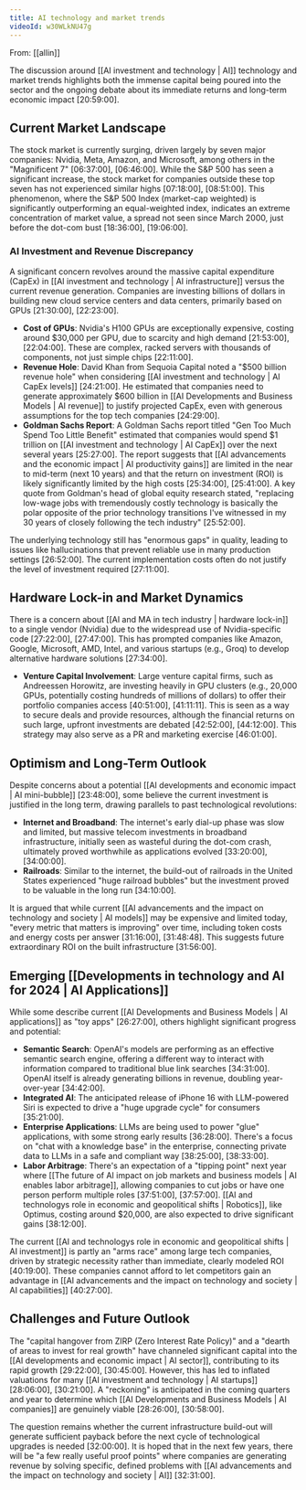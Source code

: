 ```yaml
---
title: AI technology and market trends
videoId: w30WLkNU47g
---
```


From: [[allin]] <br/> 

The discussion around [[AI investment and technology | AI]] technology and market trends highlights both the immense capital being poured into the sector and the ongoing debate about its immediate returns and long-term economic impact <a class="yt-timestamp" data-t="20:59:00">[20:59:00]</a>.

## Current Market Landscape
The stock market is currently surging, driven largely by seven major companies: Nvidia, Meta, Amazon, and Microsoft, among others in the "Magnificent 7" <a class="yt-timestamp" data-t="06:37:00">[06:37:00]</a>, <a class="yt-timestamp" data-t="06:46:00">[06:46:00]</a>. While the S&P 500 has seen a significant increase, the stock market for companies outside these top seven has not experienced similar highs <a class="yt-timestamp" data-t="07:18:00">[07:18:00]</a>, <a class="yt-timestamp" data-t="08:51:00">[08:51:00]</a>. This phenomenon, where the S&P 500 Index (market-cap weighted) is significantly outperforming an equal-weighted index, indicates an extreme concentration of market value, a spread not seen since March 2000, just before the dot-com bust <a class="yt-timestamp" data-t="18:36:00">[18:36:00]</a>, <a class="yt-timestamp" data-t="19:06:00">[19:06:00]</a>.

### AI Investment and Revenue Discrepancy
A significant concern revolves around the massive capital expenditure (CapEx) in [[AI investment and technology | AI infrastructure]] versus the current revenue generation. Companies are investing billions of dollars in building new cloud service centers and data centers, primarily based on GPUs <a class="yt-timestamp" data-t="21:30:00">[21:30:00]</a>, <a class="yt-timestamp" data-t="22:23:00">[22:23:00]</a>.

*   **Cost of GPUs**: Nvidia's H100 GPUs are exceptionally expensive, costing around $30,000 per GPU, due to scarcity and high demand <a class="yt-timestamp" data-t="21:53:00">[21:53:00]</a>, <a class="yt-timestamp" data-t="22:04:00">[22:04:00]</a>. These are complex, racked servers with thousands of components, not just simple chips <a class="yt-timestamp" data-t="22:11:00">[22:11:00]</a>.
*   **Revenue Hole**: David Khan from Sequoia Capital noted a "$500 billion revenue hole" when considering [[AI investment and technology | AI CapEx levels]] <a class="yt-timestamp" data-t="24:21:00">[24:21:00]</a>. He estimated that companies need to generate approximately $600 billion in [[AI Developments and Business Models | AI revenue]] to justify projected CapEx, even with generous assumptions for the top tech companies <a class="yt-timestamp" data-t="24:29:00">[24:29:00]</a>.
*   **Goldman Sachs Report**: A Goldman Sachs report titled "Gen Too Much Spend Too Little Benefit" estimated that companies would spend $1 trillion on [[AI investment and technology | AI CapEx]] over the next several years <a class="yt-timestamp" data-t="25:27:00">[25:27:00]</a>. The report suggests that [[AI advancements and the economic impact | AI productivity gains]] are limited in the near to mid-term (next 10 years) and that the return on investment (ROI) is likely significantly limited by the high costs <a class="yt-timestamp" data-t="25:34:00">[25:34:00]</a>, <a class="yt-timestamp" data-t="25:41:00">[25:41:00]</a>. A key quote from Goldman's head of global equity research stated, "replacing low-wage jobs with tremendously costly technology is basically the polar opposite of the prior technology transitions I've witnessed in my 30 years of closely following the tech industry" <a class="yt-timestamp" data-t="25:52:00">[25:52:00]</a>.

The underlying technology still has "enormous gaps" in quality, leading to issues like hallucinations that prevent reliable use in many production settings <a class="yt-timestamp" data-t="26:52:00">[26:52:00]</a>. The current implementation costs often do not justify the level of investment required <a class="yt-timestamp" data-t="27:11:00">[27:11:00]</a>.

## Hardware Lock-in and Market Dynamics
There is a concern about [[AI and MA in tech industry | hardware lock-in]] to a single vendor (Nvidia) due to the widespread use of Nvidia-specific code <a class="yt-timestamp" data-t="27:22:00">[27:22:00]</a>, <a class="yt-timestamp" data-t="27:47:00">[27:47:00]</a>. This has prompted companies like Amazon, Google, Microsoft, AMD, Intel, and various startups (e.g., Groq) to develop alternative hardware solutions <a class="yt-timestamp" data-t="27:34:00">[27:34:00]</a>.

*   **Venture Capital Involvement**: Large venture capital firms, such as Andreessen Horowitz, are investing heavily in GPU clusters (e.g., 20,000 GPUs, potentially costing hundreds of millions of dollars) to offer their portfolio companies access <a class="yt-timestamp" data-t="40:51:00">[40:51:00]</a>, <a class="yt-timestamp" data-t="41:11:00">[41:11:11]</a>. This is seen as a way to secure deals and provide resources, although the financial returns on such large, upfront investments are debated <a class="yt-timestamp" data-t="42:52:00">[42:52:00]</a>, <a class="yt-timestamp" data-t="44:12:00">[44:12:00]</a>. This strategy may also serve as a PR and marketing exercise <a class="yt-timestamp" data-t="46:01:00">[46:01:00]</a>.

## Optimism and Long-Term Outlook
Despite concerns about a potential [[AI developments and economic impact | AI mini-bubble]] <a class="yt-timestamp" data-t="23:48:00">[23:48:00]</a>, some believe the current investment is justified in the long term, drawing parallels to past technological revolutions:

*   **Internet and Broadband**: The internet's early dial-up phase was slow and limited, but massive telecom investments in broadband infrastructure, initially seen as wasteful during the dot-com crash, ultimately proved worthwhile as applications evolved <a class="yt-timestamp" data-t="33:20:00">[33:20:00]</a>, <a class="yt-timestamp" data-t="34:00:00">[34:00:00]</a>.
*   **Railroads**: Similar to the internet, the build-out of railroads in the United States experienced "huge railroad bubbles" but the investment proved to be valuable in the long run <a class="yt-timestamp" data-t="34:10:00">[34:10:00]</a>.

It is argued that while current [[AI advancements and the impact on technology and society | AI models]] may be expensive and limited today, "every metric that matters is improving" over time, including token costs and energy costs per answer <a class="yt-timestamp" data-t="31:16:00">[31:16:00]</a>, <a class="yt-timestamp" data-t="31:48:00">[31:48:48]</a>. This suggests future extraordinary ROI on the built infrastructure <a class="yt-timestamp" data-t="31:56:00">[31:56:00]</a>.

## Emerging [[Developments in technology and AI for 2024 | AI Applications]]
While some describe current [[AI Developments and Business Models | AI applications]] as "toy apps" <a class="yt-timestamp" data-t="26:27:00">[26:27:00]</a>, others highlight significant progress and potential:

*   **Semantic Search**: OpenAI's models are performing as an effective semantic search engine, offering a different way to interact with information compared to traditional blue link searches <a class="yt-timestamp" data-t="34:31:00">[34:31:00]</a>. OpenAI itself is already generating billions in revenue, doubling year-over-year <a class="yt-timestamp" data-t="34:42:00">[34:42:00]</a>.
*   **Integrated AI**: The anticipated release of iPhone 16 with LLM-powered Siri is expected to drive a "huge upgrade cycle" for consumers <a class="yt-timestamp" data-t="35:21:00">[35:21:00]</a>.
*   **Enterprise Applications**: LLMs are being used to power "glue" applications, with some strong early results <a class="yt-timestamp" data-t="36:28:00">[36:28:00]</a>. There's a focus on "chat with a knowledge base" in the enterprise, connecting private data to LLMs in a safe and compliant way <a class="yt-timestamp" data-t="38:25:00">[38:25:00]</a>, <a class="yt-timestamp" data-t="38:33:00">[38:33:00]</a>.
*   **Labor Arbitrage**: There's an expectation of a "tipping point" next year where [[The future of AI impact on job markets and business models | AI enables labor arbitrage]], allowing companies to cut jobs or have one person perform multiple roles <a class="yt-timestamp" data-t="37:51:00">[37:51:00]</a>, <a class="yt-timestamp" data-t="37:57:00">[37:57:00]</a>. [[AI and technologys role in economic and geopolitical shifts | Robotics]], like Optimus, costing around $20,000, are also expected to drive significant gains <a class="yt-timestamp" data-t="38:12:00">[38:12:00]</a>.

The current [[AI and technologys role in economic and geopolitical shifts | AI investment]] is partly an "arms race" among large tech companies, driven by strategic necessity rather than immediate, clearly modeled ROI <a class="yt-timestamp" data-t="40:19:00">[40:19:00]</a>. These companies cannot afford to let competitors gain an advantage in [[AI advancements and the impact on technology and society | AI capabilities]] <a class="yt-timestamp" data-t="40:27:00">[40:27:00]</a>.

## Challenges and Future Outlook
The "capital hangover from ZIRP (Zero Interest Rate Policy)" and a "dearth of areas to invest for real growth" have channeled significant capital into the [[AI developments and economic impact | AI sector]], contributing to its rapid growth <a class="yt-timestamp" data-t="29:22:00">[29:22:00]</a>, <a class="yt-timestamp" data-t="30:45:00">[30:45:00]</a>. However, this has led to inflated valuations for many [[AI investment and technology | AI startups]] <a class="yt-timestamp" data-t="28:06:00">[28:06:00]</a>, <a class="yt-timestamp" data-t="30:21:00">[30:21:00]</a>. A "reckoning" is anticipated in the coming quarters and year to determine which [[AI Developments and Business Models | AI companies]] are genuinely viable <a class="yt-timestamp" data-t="28:26:00">[28:26:00]</a>, <a class="yt-timestamp" data-t="30:58:00">[30:58:00]</a>.

The question remains whether the current infrastructure build-out will generate sufficient payback before the next cycle of technological upgrades is needed <a class="yt-timestamp" data-t="32:00:00">[32:00:00]</a>. It is hoped that in the next few years, there will be "a few really useful proof points" where companies are generating revenue by solving specific, defined problems with [[AI advancements and the impact on technology and society | AI]] <a class="yt-timestamp" data-t="32:31:00">[32:31:00]</a>.